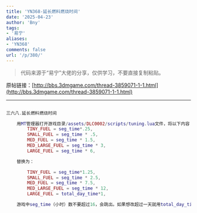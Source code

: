 ```yaml
---
title: 'YN368-延长燃料燃烧时间'
date: '2025-04-23'
author: 'Bny'
tags:
- '易宁'
aliases:
- 'YN368'
comments: false
url: '/p/380/'
---
```


> 代码来源于“易宁”大佬的分享，仅供学习，不要直接复制粘贴。

原帖链接：[http://bbs.3dmgame.com/thread-3859071-1-1.html](http://bbs.3dmgame.com/thread-3859071-1-1.html)

---

```lua  

三六八.延长燃料燃烧时间

	用MT管理器打开游戏目录/assets/DLC0002/scripts/tuning.lua文件，将以下内容：
		TINY_FUEL = seg_time*.25,
		SMALL_FUEL = seg_time * .5,
		MED_FUEL = seg_time * 1.5,
		MED_LARGE_FUEL = seg_time * 3,
		LARGE_FUEL = seg_time * 6,

	替换为：

		TINY_FUEL = seg_time*1.25,
		SMALL_FUEL = seg_time * 2.5,
		MED_FUEL = seg_time * 7.5,
		MED_LARGE_FUEL = seg_time * 12,
		LARGE_FUEL = total_day_time*1,

	游戏中seg_time（小时）数不要超过16，会跳出。如果想改超过一天就用total_day_time*1,这样的格式

```  

